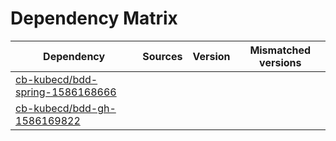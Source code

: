 # Dependency Matrix

Dependency | Sources | Version | Mismatched versions
---------- | ------- | ------- | -------------------
[cb-kubecd/bdd-spring-1586168666](https://github.com/cb-kubecd/bdd-spring-1586168666.git) |  | []() | 
[cb-kubecd/bdd-gh-1586169822](https://github.com/cb-kubecd/bdd-gh-1586169822.git) |  | []() | 
